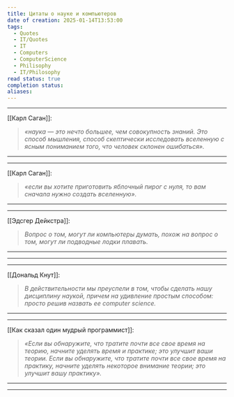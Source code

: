 ```yaml
---
title: Цитаты о науке и компьютеров
date of creation: 2025-01-14T13:53:00
tags:
  - Quotes
  - IT/Quotes
  - IT
  - Computers
  - ComputerScience
  - Philisophy
  - IT/Philosophy
read status: true
completion status: 
aliases:
---
```

---
[[Карл Саган]]:
> *«наука — это нечто большее, чем совокупность знаний. Это способ мышления, способ скептически исследовать вселенную с ясным пониманием того‚ что человек склонен ошибаться».*
---

---
[[Карл Саган]]:
>*«если вы хотите приготовить яблочный пирог с нуля, то вам сначала нужно создать вселенную».*
---

---
[[Эдсгер Дейкстра]]:
>*Вопрос о том, могут ли компьютеры думать, похож на вопрос о том, могут ли подводные лодки плавать.*
---
---

---
[[Дональд Кнут]]:
>*В действительности мы преуспели в том, чтобы сделать нашу дисциплину наукой, причем на удивление простым способом: просто решив назвать ее computer science.*
---

---
[[Как сказал один мудрый программист]]:
>*«Если вы обнаружите, что тратите почти все свое время на теорию, начните уделять время и практике; это улучшит ваши теории. Если вы обнаружите, что тратите почти все свое время на практику, начните уделять некоторое внимание теории; это улучшит вашу практику».*
---

---
